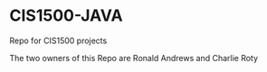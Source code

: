 # CIS1500-JAVA

Repo for CIS1500 projects

The two owners of this Repo are Ronald Andrews and Charlie Roty
